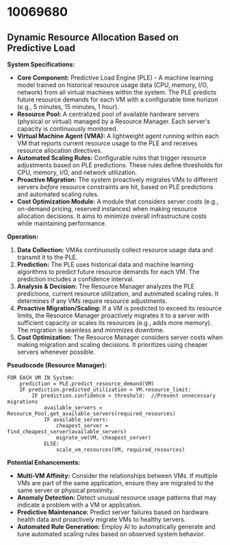# 10069680

## Dynamic Resource Allocation Based on Predictive Load

**System Specifications:**

*   **Core Component:** Predictive Load Engine (PLE) - A machine learning model trained on historical resource usage data (CPU, memory, I/O, network) from all virtual machines within the system.  The PLE predicts future resource demands for each VM with a configurable time horizon (e.g., 5 minutes, 15 minutes, 1 hour).
*   **Resource Pool:** A centralized pool of available hardware servers (physical or virtual) managed by a Resource Manager.  Each server's capacity is continuously monitored.
*   **Virtual Machine Agent (VMA):**  A lightweight agent running within each VM that reports current resource usage to the PLE and receives resource allocation directives.
*   **Automated Scaling Rules:**  Configurable rules that trigger resource adjustments based on PLE predictions.  These rules define thresholds for CPU, memory, I/O, and network utilization.
*   **Proactive Migration:** The system proactively migrates VMs to different servers *before* resource constraints are hit, based on PLE predictions and automated scaling rules.
*   **Cost Optimization Module:**  A module that considers server costs (e.g., on-demand pricing, reserved instances) when making resource allocation decisions.  It aims to minimize overall infrastructure costs while maintaining performance.

**Operation:**

1.  **Data Collection:** VMAs continuously collect resource usage data and transmit it to the PLE.
2.  **Prediction:**  The PLE uses historical data and machine learning algorithms to predict future resource demands for each VM.  The prediction includes a confidence interval.
3.  **Analysis & Decision:**  The Resource Manager analyzes the PLE predictions, current resource utilization, and automated scaling rules. It determines if any VMs require resource adjustments.
4.  **Proactive Migration/Scaling:**  If a VM is predicted to exceed its resource limits, the Resource Manager proactively migrates it to a server with sufficient capacity or scales its resources (e.g., adds more memory). The migration is seamless and minimizes downtime.
5.  **Cost Optimization:** The Resource Manager considers server costs when making migration and scaling decisions. It prioritizes using cheaper servers whenever possible.

**Pseudocode (Resource Manager):**

```
FOR EACH VM IN System:
    prediction = PLE.predict_resource_demand(VM)
    IF prediction.predicted_utilization > VM.resource_limit:
        IF prediction.confidence > threshold:  //Prevent unnecessary migrations
            available_servers = Resource_Pool.get_available_servers(required_resources)
            IF available_servers:
                cheapest_server = find_cheapest_server(available_servers)
                migrate_vm(VM, cheapest_server)
            ELSE:
                scale_vm_resources(VM, required_resources)
```

**Potential Enhancements:**

*   **Multi-VM Affinity:**  Consider the relationships between VMs.  If multiple VMs are part of the same application, ensure they are migrated to the same server or physical proximity.
*   **Anomaly Detection:**  Detect unusual resource usage patterns that may indicate a problem with a VM or application.
*   **Predictive Maintenance:**  Predict server failures based on hardware health data and proactively migrate VMs to healthy servers.
*    **Automated Rule Generation:** Employ AI to automatically generate and tune automated scaling rules based on observed system behavior.
